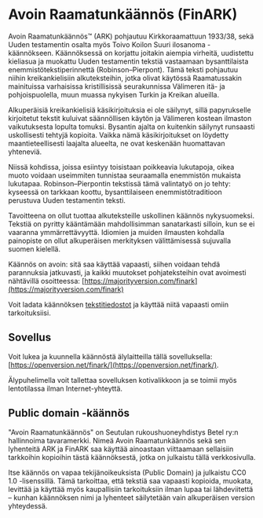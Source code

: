 # Avoin Raamatunkäännös (FinARK)

Avoin Raamatunkäännös™ (ARK) pohjautuu Kirkkoraamattuun 1933/38, sekä Uuden testamentin osalta myös Toivo Koilon Suuri ilosanoma -käännökseen. Käännöksessä on korjattu joitakin aiempia virheitä, uudistettu kieliasua ja muokattu Uuden testamentin tekstiä vastaamaan bysanttilaista enemmistötekstiperinnettä (Robinson–Pierpont). Tämä teksti pohjautuu niihin kreikankielisiin alkuteksteihin, jotka olivat käytössä Raamatussakin mainituissa varhaisissa kristillisissä seurakunnissa Välimeren itä- ja pohjoispuolella, muun muassa nykyisen Turkin ja Kreikan alueilla.

Alkuperäisiä kreikankielisiä käsikirjoituksia ei ole säilynyt, sillä papyrukselle kirjoitetut tekstit kuluivat säännöllisen käytön ja Välimeren kostean ilmaston vaikutuksesta lopulta tomuksi. Bysantin ajalta on kuitenkin säilynyt runsaasti uskollisesti tehtyjä kopioita. Vaikka nämä käsikirjoitukset on löydetty maantieteellisesti laajalta alueelta, ne ovat keskenään huomattavan yhteneviä.

Niissä kohdissa, joissa esiintyy toisistaan poikkeavia lukutapoja, oikea muoto voidaan useimmiten tunnistaa seuraamalla enemmistön mukaista lukutapaa. Robinson–Pierpontin tekstissä tämä valintatyö on jo tehty: kyseessä on tarkkaan koottu, bysanttilaiseen enemmistötraditioon perustuva Uuden testamentin teksti.

Tavoitteena on ollut tuottaa alkuteksteille uskollinen käännös nykysuomeksi. Tekstiä on pyritty kääntämään mahdollisimman sanatarkasti silloin, kun se ei vaaranna ymmärrettävyyttä. Idiomien ja muiden ilmausten kohdalla painopiste on ollut alkuperäisen merkityksen välittämisessä sujuvalla suomen kielellä.

Käännös on avoin: sitä saa käyttää vapaasti, siihen voidaan tehdä parannuksia jatkuvasti, ja kaikki muutokset pohjateksteihin ovat avoimesti nähtävillä osoitteessa:
[https://majorityversion.com/finark](https://majorityversion.com/finark)

Voit ladata käännöksen [tekstitiedostot](https://github.com/openversion/finark/tree/master/pub) ja käyttää niitä vapaasti omiin tarkoituksiisi.

## Sovellus

Voit lukea ja kuunnella käännöstä älylaitteilla tällä sovelluksella:
[https://openversion.net/finark/](https://openversion.net/finark/).

Älypuhelimella voit tallettaa sovelluksen kotivalikkoon ja se toimii myös lentotilassa ilman Internet-yhteyttä.

## Public domain -käännös

"Avoin Raamatunkäännös" on Seutulan rukoushuoneyhdistys Betel ry:n hallinnoima tavaramerkki. Nimeä Avoin Raamatunkäännös sekä sen lyhenteitä ARK ja FinARK saa käyttää ainoastaan viittaamaan sellaisiin tarkkoihin kopioihin tästä käännöksestä, jotka on julkaistu tällä verkkosivulla.

Itse käännös on vapaa tekijänoikeuksista (Public Domain) ja julkaistu CC0 1.0 -lisenssillä. Tämä tarkoittaa, että tekstiä saa vapaasti kopioida, muokata, levittää ja käyttää myös kaupallisiin tarkoituksiin ilman lupaa tai lähdeviitettä – kunhan käännöksen nimi ja lyhenteet säilytetään vain alkuperäisen version yhteydessä.
